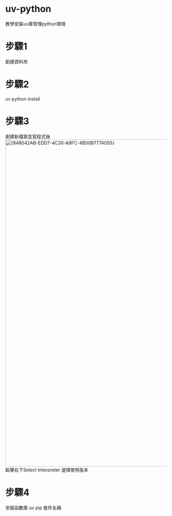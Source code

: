 # uv-python
教學安裝uv庫管理python環境
# 步驟1
創建資料夾
# 步驟2
uv python install
# 步驟3
創建新檔案並寫程式後
<img width="1920" height="1019" alt="{848042AB-EDD7-4C30-A9FC-4B00B7774093}" src="https://github.com/user-attachments/assets/ee7d414a-f6a8-4f92-b8ce-f70eebda8409" />
點擊右下Select Interpreter 選擇使用版本
# 步驟4
安裝函數庫
uv pip 套件名稱

